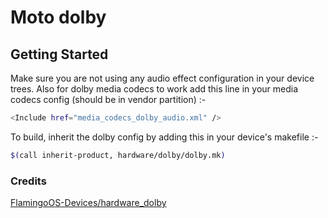 # Moto dolby

Getting Started
---------------
Make sure you are not using any audio effect configuration in your device trees. Also for dolby media codecs to work add this line in your media codecs config (should be in vendor partition) :-

```bash
<Include href="media_codecs_dolby_audio.xml" />
```

To build, inherit the dolby config by adding this in your device's makefile :-

```bash
$(call inherit-product, hardware/dolby/dolby.mk)
```

### Credits

[FlamingoOS-Devices/hardware_dolby](https://github.com/FlamingoOS-Devices/hardware_dolby/tree/A13)

